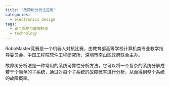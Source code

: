 ```yaml
---  
title: "故障树分析法应用"  
categories:  
  - electronics design  
tags: 
  - 安全保护与故障排查 
  - technology  
---  
```


RoboMaster竞赛是一个机器人对抗比赛，由教育部高等学校计算机类专业教学指导委员会、中国工程院软件工程研究所、深圳市南山区政府联合主办。

故障树分析法是一种常用的系统可靠性分析方法，它可以将一个复杂的系统分解成若干个简单的子系统，通过对每个子系统的故障概率进行分析，从而得到整个系统的故障概率。  
